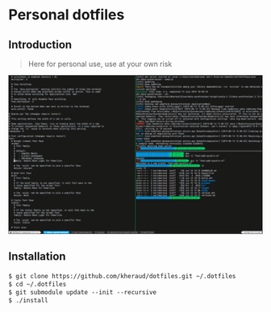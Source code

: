 # Personal dotfiles

## Introduction

> Here for personal use, use at your own risk

![Screenshot alacritty / tmux / zsh / powerline status](./rendering.png)

## Installation

```
$ git clone https://github.com/kheraud/dotfiles.git ~/.dotfiles
$ cd ~/.dotfiles
$ git submodule update --init --recursive
$ ./install
```
